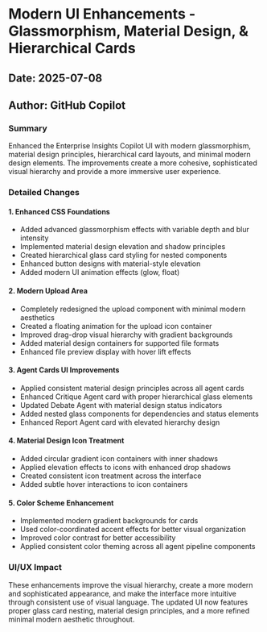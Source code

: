 # Modern UI Enhancements - Glassmorphism, Material Design, & Hierarchical Cards

## Date: 2025-07-08
## Author: GitHub Copilot

### Summary
Enhanced the Enterprise Insights Copilot UI with modern glassmorphism, material design principles, hierarchical card layouts, and minimal modern design elements. The improvements create a more cohesive, sophisticated visual hierarchy and provide a more immersive user experience.

### Detailed Changes

#### 1. Enhanced CSS Foundations
- Added advanced glassmorphism effects with variable depth and blur intensity
- Implemented material design elevation and shadow principles
- Created hierarchical glass card styling for nested components
- Enhanced button designs with material-style elevation
- Added modern UI animation effects (glow, float)

#### 2. Modern Upload Area
- Completely redesigned the upload component with minimal modern aesthetics
- Created a floating animation for the upload icon container
- Improved drag-drop visual hierarchy with gradient backgrounds
- Added material design containers for supported file formats
- Enhanced file preview display with hover lift effects

#### 3. Agent Cards UI Improvements
- Applied consistent material design principles across all agent cards
- Enhanced Critique Agent card with proper hierarchical glass elements
- Updated Debate Agent with material design status indicators
- Added nested glass components for dependencies and status elements
- Enhanced Report Agent card with elevated hierarchy design

#### 4. Material Design Icon Treatment
- Added circular gradient icon containers with inner shadows
- Applied elevation effects to icons with enhanced drop shadows
- Created consistent icon treatment across the interface
- Added subtle hover interactions to icon containers

#### 5. Color Scheme Enhancement
- Implemented modern gradient backgrounds for cards
- Used color-coordinated accent effects for better visual organization
- Improved color contrast for better accessibility
- Applied consistent color theming across all agent pipeline components

### UI/UX Impact
These enhancements improve the visual hierarchy, create a more modern and sophisticated appearance, and make the interface more intuitive through consistent use of visual language. The updated UI now features proper glass card nesting, material design principles, and a more refined minimal modern aesthetic throughout.

